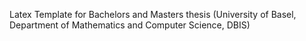 Latex Template for Bachelors and Masters thesis (University of Basel, Department of Mathematics and Computer Science, DBIS)
